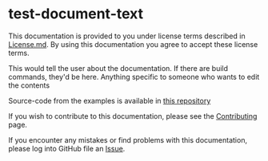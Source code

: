 # test-document-text
This documentation is provided to you under license terms described in [License.md](LICENSE.md). By using this documentation you agree to accept these license terms.

This would tell the user about the documentation. If there are build commands, they'd be here. Anything specific to someone who wants to edit the contents

Source-code from the examples is available in [this repository](https://github.com/edbratt/test-document-examples)

If you wish to contribute to this documentation, please see the [Contributing](CONTRIBUTING.md) page.

If you encounter any mistakes or find problems with this documentation, please log into GitHub file an [Issue](https://github.com/edbratt/test-document-text/issues).
